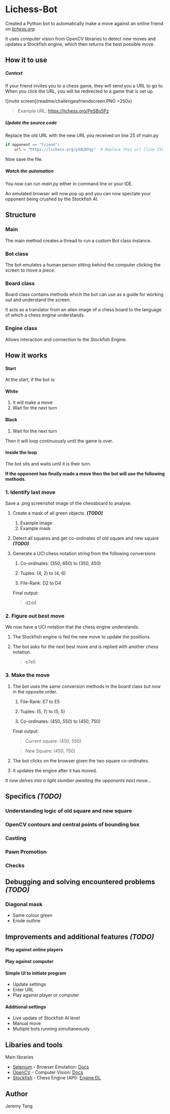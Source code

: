 
# Lichess-Bot

Created a Python bot to automatically make a move against an online friend on *[lichess.org](https://lichess.org/)*.


It uses computer vision from OpenCV libraries to detect new moves and updates a Stockfish engine, which then returns the best possible move.


## How it to use
##### Context
If your friend invites you to a chess game, they will send you a URL to go to.
When you click the URL, you will be redirected to a game that is set up.

![invite screen](readme/challengeafriendscreen.PNG =250x)

> Example URL: https://lichess.org/PeSBs5Pz

##### Update the source code

Replace the old URL with the new URL you received on line 25 of main.py
```py
if opponent == "friend":
    url = "https://lichess.org/y34LNYqy"  # Replace this url (line 25)
```
Now save the file. 

##### Watch the automation

You now can run _main.py_ either in command line or your IDE.

An emulated browser will now pop up and you can now spectate your opponent being crushed by the Stockfish AI.

## Structure
### Main
The main method creates a thread to run a custom Bot class instance. 

### Bot class
The bot emulates a human person sitting behind the computer clicking the screen to move a piece.

### Board class
Board class contains methods which the bot can use as a guide for working out and understand the screen.

It acts as a translator from an alien image of a chess board to the language of which a chess engine understands.

### Engine class
Allows interaction and connection to the Stockfish Engine.

## How it works

#### Start
At the start, if the bot is:

#### White
1. It will make a move 
2. Wait for the next turn

#### Black
1. Wait for the next turn

Then it will loop continuously until the game is over.

#### Inside the loop

The bot sits and waits until it is their turn.

**If the opponent has finally made a move then the bot will use the following methods.**


### 1. Identify last move
Save a .png screenshot image of the chessboard to analyse.

1. Create a mask of all green objects. **_(TODO)_**
    1. Example image
    2. Example mask

2. Detect all squares and get co-ordinates of old square and new square **_(TODO)_**

2. Generate a UCI chess notation string from the following conversions
   1. Co-ordinates: (350, 650) to (350, 450)
   
   2. Tuples: (4, 2) to (4, 6)
   
   3. File-Rank: D2 to D4 
   
   Final output:
   > d2d4

### 2. Figure out best move

We now have a UCI notation that the chess engine understands.

1. The Stockfish engine is fed the new move to update the positions.

2. The bot asks for the next best move and is replied with another chess notation.

   > e7e5


### 3. Make the move

1. The bot uses the same conversion methods in the board class but now in the opposite order.
   1. File-Rank: E7 to E5 
   
   2. Tuples: (5, 7) to (5, 5)
   
   3. Co-ordinates: (450, 550) to (450, 750)
   
   Final output:
   > Current square: (450, 550) 

   > New Square: (450, 750)

2. The bot clicks on the browser given the two square co-ordinates.

3. It updates the engine after it has moved.

*It now delves into a light slumber awaiting the opponents next move...*

## Specifics **_(TODO)_**

### Understanding logic of old square and new square

### OpenCV contours and central points of bounding box

### Castling

### Pawn Promotion

### Checks

## Debugging and solving encountered problems **_(TODO)_**

### Diagonal mask
- Same colour green
- Erode outline

## Improvements and additional features **_(TODO)_**
#### Play against online players
#### Play against computer
#### Simple UI to initiate program
- Update settings
- Enter URL
- Play against player or computer
#### Additional settings
- Live update of Stockfish AI level
- Manual move
- Multiple bots running simultaneously

## Libaries and tools
Main libraries
* [Selenium](https://pypi.org/project/selenium/) - Browser Emulation: [Docs](https://selenium-python.readthedocs.io/)
* [OpenCV](https://pypi.org/project/opencv-python/) - Computer Vision: [Docs](https://opencv-python-tutroals.readthedocs.io/en/latest/py_tutorials/py_tutorials.html)
* [Stockfish](https://pypi.org/project/stockfish/) - Chess Engine (API): [Engine DL](https://stockfishchess.org/)


## Author
Jeremy Tang
